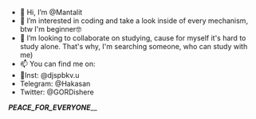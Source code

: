 - 👋 Hi, I’m @Mantalit
- 👀 I’m interested in coding and take a look inside of every mechanism, btw I'm beginner🤓
- 💞️ I’m looking to collaborate on studying, cause for myself it's hard to study alone. That's why, I'm searching someone, who can study with me)
- 📫 You can find me on:
- 📸Inst: @djspbkv.u
- Telegram: @Hakasan
- Twitter: @GORDishere

___________PEACE_FOR_EVERYONE_____________
<!---
Mantalit/Mantalit is a ✨ special ✨ repository because its `README.md` (this file) appears on your GitHub profile.
You can click the Preview link to take a look at your changes.
--->
